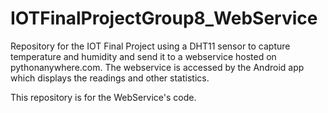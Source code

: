 # IOTFinalProjectGroup8_WebService

Repository for the IOT Final Project using a DHT11 sensor to capture temperature and humidity and send it to a webservice hosted on pythonanywhere.com. The webservice is accessed by the Android app which displays the readings and other statistics.

This repository is for the WebService's code.

